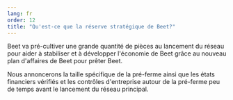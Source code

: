 ```yaml
---
lang: fr
order: 12
title: "Qu'est-ce que la réserve stratégique de Beet?"
---
```


Beet va pré-cultiver une grande quantité de pièces au lancement du réseau pour aider à stabiliser et à développer l'économie de Beet grâce au nouveau plan d'affaires de Beet pour prêter Beet.

Nous annoncerons la taille spécifique de la pré-ferme ainsi que les états financiers vérifiés et les contrôles d'entreprise autour de la pré-ferme peu de temps avant le lancement du réseau principal.
